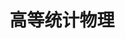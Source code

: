 ---
title: 高等统计物理
description: 
image:

# Badge style
style:
    background: "#2a9d8f"
    color: "#fff"
---